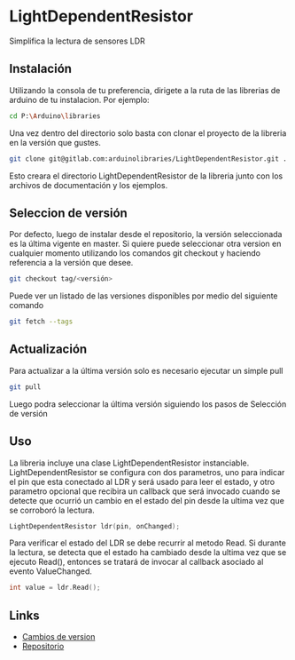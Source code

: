 # LightDependentResistor

Simplifica la lectura de sensores LDR

## Instalación

Utilizando la consola de tu preferencia, dirigete a la ruta de las librerias de arduino de tu instalacion. Por ejemplo:

``` bash
cd P:\Arduino\libraries
```

Una vez dentro del directorio solo basta con clonar el proyecto de la libreria en la versión que gustes.

``` bash
git clone git@gitlab.com:arduinolibraries/LightDependentResistor.git .
```

Esto creara el directorio LightDependentResistor de la libreria junto con los archivos de documentación y los ejemplos.

## Seleccion de versión

Por defecto, luego de instalar desde el repositorio, la versión seleccionada es la última vigente en master. Si quiere puede seleccionar otra version en cualquier momento utilizando los comandos git checkout y haciendo referencia a la versión que desee.

``` bash
git checkout tag/<versión>
```

Puede ver un listado de las versiones disponibles por medio del siguiente comando

``` bash
git fetch --tags
```

## Actualización

Para actualizar a la última versión solo es necesario ejecutar un simple pull

``` bash
git pull
```

Luego podra seleccionar la última versión siguiendo los pasos de Selección de versión

## Uso

La libreria incluye una clase LightDependentResistor instanciable. LightDependentResistor se configura con dos parametros, uno para indicar el pin que esta conectado al LDR y será usado para leer el estado, y otro parametro opcional que recibira un callback que será invocado cuando se detecte que ocurrió un cambio en el estado del pin desde la ultima vez que se corroboró la lectura.

``` c++
LightDependentResistor ldr(pin, onChanged);
```

Para verificar el estado del LDR se debe recurrir al metodo Read. Si durante la lectura, se detecta que el estado ha cambiado desde la ultima vez que se ejecuto Read(), entonces se tratará de invocar al callback asociado al evento ValueChanged.

``` c++
int value = ldr.Read();
```

## Links

- [Cambios de version](CHANGELOG.md)
- [Repositorio](https://gitlab.com/arduinolibraries/LightDependentResistor/-/tree/master)